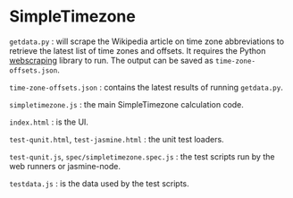 SimpleTimezone
===============

`getdata.py`
: will scrape the Wikipedia article on time zone abbreviations to retrieve the latest list of time zones and offsets.  It requires the Python [webscraping](https://code.google.com/p/webscraping/) library to run.  The output can be saved as `time-zone-offsets.json`.

`time-zone-offsets.json`
: contains the latest results of running `getdata.py`.

`simpletimezone.js`
: the main SimpleTimezone calculation code.

`index.html`
: is the UI.

`test-qunit.html`, `test-jasmine.html`
: the unit test loaders.

`test-qunit.js`, `spec/simpletimezone.spec.js`
: the test scripts run by the web runners or jasmine-node.

`testdata.js`
: is the data used by the test scripts.
